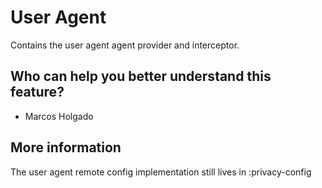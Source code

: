 # User Agent
Contains the user agent agent provider and interceptor.  

## Who can help you better understand this feature?
- Marcos Holgado

## More information
The user agent remote config implementation still lives in :privacy-config